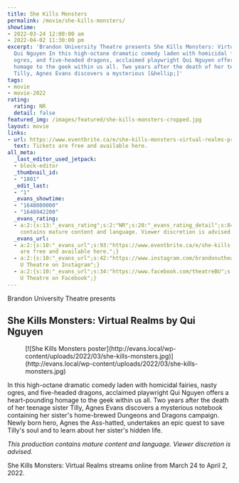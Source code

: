 ```yaml
---
title: She Kills Monsters
permalink: /movie/she-kills-monsters/
showtime:
- 2022-03-24 12:00:00 am
- 2022-04-02 11:30:00 pm
excerpt: 'Brandon University Theatre presents She Kills Monsters: Virtual Realms by
  Qui Nguyen In this high-octane dramatic comedy laden with homicidal fairies, nasty
  ogres, and five-headed dragons, acclaimed playwright Qui Nguyen offers a heart-pounding
  homage to the geek within us all. Two years after the death of her teenage sister
  Tilly, Agnes Evans discovers a mysterious [&hellip;]'
tags:
- movie
- movie-2022
rating:
  rating: NR
  detail: false
featured_img: /images/featured/she-kills-monsters-cropped.jpg
layout: movie
links:
- url: https://www.eventbrite.ca/e/she-kills-monsters-virtual-realms-production-tickets-292386384547
  text: Tickets are free and available here.
all_meta:
  _last_editor_used_jetpack:
  - block-editor
  _thumbnail_id:
  - "1801"
  _edit_last:
  - "1"
  _evans_showtime:
  - "1648080000"
  - "1648942200"
  _evans_rating:
  - a:2:{s:13:"_evans_rating";s:2:"NR";s:20:"_evans_rating_detail";s:84:"This production
    contains mature content and language. Viewer discretion is advised. ";}
  _evans_url:
  - a:2:{s:10:"_evans_url";s:93:"https://www.eventbrite.ca/e/she-kills-monsters-virtual-realms-production-tickets-292386384547";s:15:"_evans_url_name";s:36:"Tickets
    are free and available here.";}
  - a:2:{s:10:"_evans_url";s:42:"https://www.instagram.com/brandonutheatre/";s:15:"_evans_url_name";s:30:"Brandon
    U Theatre on Instagram";}
  - a:2:{s:10:"_evans_url";s:34:"https://www.facebook.com/theatreBU";s:15:"_evans_url_name";s:29:"Brandon
    U Theatre on Facebook";}
---
```


Brandon University Theatre presents

## She Kills Monsters: Virtual Realms by Qui Nguyen

<figure class="wp-block-image size-full">[![She Kills Monsters poster](http://evans.local/wp-content/uploads/2022/03/she-kills-monsters.jpg)](http://evans.local/wp-content/uploads/2022/03/she-kills-monsters.jpg)</figure>In this high-octane dramatic comedy laden with homicidal fairies, nasty ogres, and five-headed dragons, acclaimed playwright Qui Nguyen offers a heart-pounding homage to the geek within us all. Two years after the death of her teenage sister Tilly, Agnes Evans discovers a mysterious notebook containing her sister's home-brewed Dungeons and Dragons campaign. Newly born hero, Agnes the Ass-hatted, undertakes an epic quest to save Tilly's soul and to learn about her sister's hidden life.

*This production contains mature content and language. Viewer discretion is advised.*

She Kills Monsters: Virtual Realms streams online from March 24 to April 2, 2022.